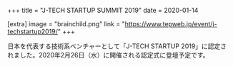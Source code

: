 +++
title = "J-TECH STARTUP SUMMIT 2019"
date = 2020-01-14

[extra]
image = "brainchild.png"
link = "https://www.tepweb.jp/event/j-techstartup2019/"
+++

日本を代表する技術系ベンチャーとして「J-TECH STARTUP 2019」に認定されました。2020年2月26日（水）に開催される認定式に登壇予定です。
